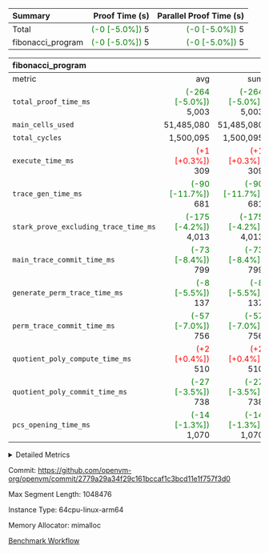 | Summary | Proof Time (s) | Parallel Proof Time (s) |
|:---|---:|---:|
| Total | <span style='color: green'>(-0 [-5.0%])</span> 5 | <span style='color: green'>(-0 [-5.0%])</span> 5 |
| fibonacci_program | <span style='color: green'>(-0 [-5.0%])</span> 5 | <span style='color: green'>(-0 [-5.0%])</span> 5 |


| fibonacci_program |||||
|:---|---:|---:|---:|---:|
|metric|avg|sum|max|min|
| `total_proof_time_ms ` | <span style='color: green'>(-264 [-5.0%])</span> 5,003 | <span style='color: green'>(-264 [-5.0%])</span> 5,003 | <span style='color: green'>(-264 [-5.0%])</span> 5,003 | <span style='color: green'>(-264 [-5.0%])</span> 5,003 |
| `main_cells_used     ` |  51,485,080 |  51,485,080 |  51,485,080 |  51,485,080 |
| `total_cycles        ` |  1,500,095 |  1,500,095 |  1,500,095 |  1,500,095 |
| `execute_time_ms     ` | <span style='color: red'>(+1 [+0.3%])</span> 309 | <span style='color: red'>(+1 [+0.3%])</span> 309 | <span style='color: red'>(+1 [+0.3%])</span> 309 | <span style='color: red'>(+1 [+0.3%])</span> 309 |
| `trace_gen_time_ms   ` | <span style='color: green'>(-90 [-11.7%])</span> 681 | <span style='color: green'>(-90 [-11.7%])</span> 681 | <span style='color: green'>(-90 [-11.7%])</span> 681 | <span style='color: green'>(-90 [-11.7%])</span> 681 |
| `stark_prove_excluding_trace_time_ms` | <span style='color: green'>(-175 [-4.2%])</span> 4,013 | <span style='color: green'>(-175 [-4.2%])</span> 4,013 | <span style='color: green'>(-175 [-4.2%])</span> 4,013 | <span style='color: green'>(-175 [-4.2%])</span> 4,013 |
| `main_trace_commit_time_ms` | <span style='color: green'>(-73 [-8.4%])</span> 799 | <span style='color: green'>(-73 [-8.4%])</span> 799 | <span style='color: green'>(-73 [-8.4%])</span> 799 | <span style='color: green'>(-73 [-8.4%])</span> 799 |
| `generate_perm_trace_time_ms` | <span style='color: green'>(-8 [-5.5%])</span> 137 | <span style='color: green'>(-8 [-5.5%])</span> 137 | <span style='color: green'>(-8 [-5.5%])</span> 137 | <span style='color: green'>(-8 [-5.5%])</span> 137 |
| `perm_trace_commit_time_ms` | <span style='color: green'>(-57 [-7.0%])</span> 756 | <span style='color: green'>(-57 [-7.0%])</span> 756 | <span style='color: green'>(-57 [-7.0%])</span> 756 | <span style='color: green'>(-57 [-7.0%])</span> 756 |
| `quotient_poly_compute_time_ms` | <span style='color: red'>(+2 [+0.4%])</span> 510 | <span style='color: red'>(+2 [+0.4%])</span> 510 | <span style='color: red'>(+2 [+0.4%])</span> 510 | <span style='color: red'>(+2 [+0.4%])</span> 510 |
| `quotient_poly_commit_time_ms` | <span style='color: green'>(-27 [-3.5%])</span> 738 | <span style='color: green'>(-27 [-3.5%])</span> 738 | <span style='color: green'>(-27 [-3.5%])</span> 738 | <span style='color: green'>(-27 [-3.5%])</span> 738 |
| `pcs_opening_time_ms ` | <span style='color: green'>(-14 [-1.3%])</span> 1,070 | <span style='color: green'>(-14 [-1.3%])</span> 1,070 | <span style='color: green'>(-14 [-1.3%])</span> 1,070 | <span style='color: green'>(-14 [-1.3%])</span> 1,070 |



<details>
<summary>Detailed Metrics</summary>

| group | num_segments | keygen_time_ms | commit_exe_time_ms |
| --- | --- | --- | --- |
| fibonacci_program | 1 | 392 | 5 | 

| group | air_name | quotient_deg | interactions | constraints |
| --- | --- | --- | --- | --- |
| fibonacci_program | AccessAdapterAir<16> | 4 | 5 | 11 | 
| fibonacci_program | AccessAdapterAir<2> | 4 | 5 | 11 | 
| fibonacci_program | AccessAdapterAir<32> | 4 | 5 | 11 | 
| fibonacci_program | AccessAdapterAir<4> | 4 | 5 | 11 | 
| fibonacci_program | AccessAdapterAir<64> | 4 | 5 | 11 | 
| fibonacci_program | AccessAdapterAir<8> | 4 | 5 | 11 | 
| fibonacci_program | BitwiseOperationLookupAir<8> | 2 | 2 | 4 | 
| fibonacci_program | MemoryMerkleAir<8> | 4 | 4 | 38 | 
| fibonacci_program | PersistentBoundaryAir<8> | 4 | 3 | 5 | 
| fibonacci_program | PhantomAir | 4 | 3 | 4 | 
| fibonacci_program | Poseidon2PeripheryAir<BabyBearParameters>, 1> | 2 | 1 | 286 | 
| fibonacci_program | ProgramAir | 1 | 1 | 4 | 
| fibonacci_program | RangeTupleCheckerAir<2> | 1 | 1 | 4 | 
| fibonacci_program | Rv32HintStoreAir | 4 | 19 | 21 | 
| fibonacci_program | VariableRangeCheckerAir | 1 | 1 | 4 | 
| fibonacci_program | VmAirWrapper<Rv32BaseAluAdapterAir, BaseAluCoreAir<4, 8> | 4 | 19 | 30 | 
| fibonacci_program | VmAirWrapper<Rv32BaseAluAdapterAir, LessThanCoreAir<4, 8> | 4 | 17 | 35 | 
| fibonacci_program | VmAirWrapper<Rv32BaseAluAdapterAir, ShiftCoreAir<4, 8> | 4 | 23 | 84 | 
| fibonacci_program | VmAirWrapper<Rv32BranchAdapterAir, BranchEqualCoreAir<4> | 4 | 11 | 17 | 
| fibonacci_program | VmAirWrapper<Rv32BranchAdapterAir, BranchLessThanCoreAir<4, 8> | 4 | 13 | 32 | 
| fibonacci_program | VmAirWrapper<Rv32CondRdWriteAdapterAir, Rv32JalLuiCoreAir> | 4 | 10 | 15 | 
| fibonacci_program | VmAirWrapper<Rv32JalrAdapterAir, Rv32JalrCoreAir> | 4 | 16 | 16 | 
| fibonacci_program | VmAirWrapper<Rv32LoadStoreAdapterAir, LoadSignExtendCoreAir<4, 8> | 4 | 18 | 21 | 
| fibonacci_program | VmAirWrapper<Rv32LoadStoreAdapterAir, LoadStoreCoreAir<4> | 4 | 17 | 27 | 
| fibonacci_program | VmAirWrapper<Rv32MultAdapterAir, DivRemCoreAir<4, 8> | 4 | 25 | 72 | 
| fibonacci_program | VmAirWrapper<Rv32MultAdapterAir, MulHCoreAir<4, 8> | 4 | 24 | 23 | 
| fibonacci_program | VmAirWrapper<Rv32MultAdapterAir, MultiplicationCoreAir<4, 8> | 4 | 19 | 13 | 
| fibonacci_program | VmAirWrapper<Rv32RdWriteAdapterAir, Rv32AuipcCoreAir> | 4 | 11 | 12 | 
| fibonacci_program | VmConnectorAir | 4 | 3 | 8 | 

| group | air_name | segment | rows | prep_cols | perm_cols | main_cols | cells |
| --- | --- | --- | --- | --- | --- | --- | --- |
| fibonacci_program | AccessAdapterAir<8> | 0 | 32 |  | 12 | 17 | 928 | 
| fibonacci_program | BitwiseOperationLookupAir<8> | 0 | 65,536 | 3 | 8 | 2 | 655,360 | 
| fibonacci_program | MemoryMerkleAir<8> | 0 | 256 |  | 12 | 32 | 11,264 | 
| fibonacci_program | PersistentBoundaryAir<8> | 0 | 32 |  | 8 | 20 | 896 | 
| fibonacci_program | PhantomAir | 0 | 2 |  | 8 | 6 | 28 | 
| fibonacci_program | Poseidon2PeripheryAir<BabyBearParameters>, 1> | 0 | 256 |  | 8 | 300 | 78,848 | 
| fibonacci_program | ProgramAir | 0 | 4,096 |  | 8 | 10 | 73,728 | 
| fibonacci_program | RangeTupleCheckerAir<2> | 0 | 524,288 | 2 | 8 | 1 | 4,718,592 | 
| fibonacci_program | Rv32HintStoreAir | 0 | 4 |  | 24 | 32 | 224 | 
| fibonacci_program | VariableRangeCheckerAir | 0 | 262,144 | 2 | 8 | 1 | 2,359,296 | 
| fibonacci_program | VmAirWrapper<Rv32BaseAluAdapterAir, BaseAluCoreAir<4, 8> | 0 | 1,048,576 |  | 28 | 36 | 67,108,864 | 
| fibonacci_program | VmAirWrapper<Rv32BaseAluAdapterAir, LessThanCoreAir<4, 8> | 0 | 524,288 |  | 24 | 37 | 31,981,568 | 
| fibonacci_program | VmAirWrapper<Rv32BranchAdapterAir, BranchEqualCoreAir<4> | 0 | 262,144 |  | 16 | 26 | 11,010,048 | 
| fibonacci_program | VmAirWrapper<Rv32BranchAdapterAir, BranchLessThanCoreAir<4, 8> | 0 | 4 |  | 20 | 32 | 208 | 
| fibonacci_program | VmAirWrapper<Rv32CondRdWriteAdapterAir, Rv32JalLuiCoreAir> | 0 | 131,072 |  | 16 | 18 | 4,456,448 | 
| fibonacci_program | VmAirWrapper<Rv32JalrAdapterAir, Rv32JalrCoreAir> | 0 | 16 |  | 20 | 28 | 768 | 
| fibonacci_program | VmAirWrapper<Rv32LoadStoreAdapterAir, LoadStoreCoreAir<4> | 0 | 16 |  | 28 | 40 | 1,088 | 
| fibonacci_program | VmAirWrapper<Rv32RdWriteAdapterAir, Rv32AuipcCoreAir> | 0 | 8 |  | 16 | 21 | 296 | 
| fibonacci_program | VmConnectorAir | 0 | 2 | 1 | 8 | 4 | 24 | 

| group | segment | trace_gen_time_ms | total_proof_time_ms | total_cycles | total_cells | stark_prove_excluding_trace_time_ms | quotient_poly_compute_time_ms | quotient_poly_commit_time_ms | perm_trace_commit_time_ms | pcs_opening_time_ms | main_trace_commit_time_ms | main_cells_used | generate_perm_trace_time_ms | execute_time_ms |
| --- | --- | --- | --- | --- | --- | --- | --- | --- | --- | --- | --- | --- | --- | --- |
| fibonacci_program | 0 | 681 | 5,003 | 1,500,095 | 122,458,476 | 4,013 | 510 | 738 | 756 | 1,070 | 799 | 51,485,080 | 137 | 309 | 

</details>


Commit: https://github.com/openvm-org/openvm/commit/2779a29a34f29c161bccaf1c3bcd11e1f757f3d0

Max Segment Length: 1048476

Instance Type: 64cpu-linux-arm64

Memory Allocator: mimalloc

[Benchmark Workflow](https://github.com/openvm-org/openvm/actions/runs/13024445898)
